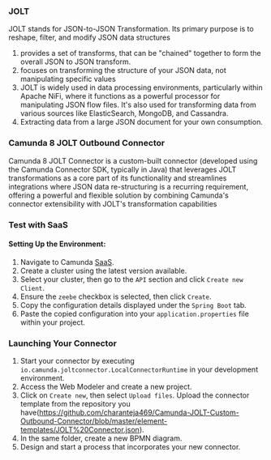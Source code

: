 ### JOLT

JOLT stands for JSON-to-JSON Transformation. Its primary purpose is to reshape, filter, and modify JSON data structures

1. provides a set of transforms, that can be "chained" together to form the overall JSON to JSON transform.
2. focuses on transforming the structure of your JSON data, not manipulating specific values
3. JOLT is widely used in data processing environments, particularly within Apache NiFi, where it functions as a powerful 
   processor for manipulating JSON flow files. It's also used for transforming data from various sources like ElasticSearch, 
   MongoDB, and Cassandra.
4. Extracting data from a large JSON document for your own consumption.

### Camunda 8 JOLT Outbound Connector

Camunda 8 JOLT Connector is a custom-built connector (developed using the Camunda Connector SDK, typically in Java) that leverages JOLT transformations as a core part of its functionality and streamlines integrations where JSON data re-structuring is a recurring requirement, offering a powerful and flexible solution by combining Camunda's connector extensibility with JOLT's transformation capabilities

### Test with SaaS

#### Setting Up the Environment:

1. Navigate to Camunda [SaaS](https://console.camunda.io).
2. Create a cluster using the latest version available.
3. Select your cluster, then go to the `API` section and click `Create new Client`.
4. Ensure the `zeebe` checkbox is selected, then click `Create`.
5. Copy the configuration details displayed under the `Spring Boot` tab.
6. Paste the copied configuration into your `application.properties` file within your project.

### Launching Your Connector

1. Start your connector by executing `io.camunda.joltconnector.LocalConnectorRuntime` in your development environment.
2. Access the Web Modeler and create a new project.
3. Click on `Create new`, then select `Upload files`. Upload the connector template from the repository you have(https://github.com/charanteja469/Camunda-JOLT-Custom-Outbound-Connector/blob/master/element-templates/JOLT%20Connector.json).
4. In the same folder, create a new BPMN diagram.
5. Design and start a process that incorporates your new connector.

